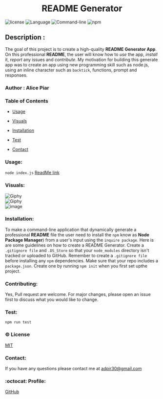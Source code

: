 

 <h1 align="center">README Generator</h1>
 

![license](https://img.shields.io/badge/license-MIT-blue.svg)
![Language](https://img.shields.io/badge/Languages-HTML,CSS,Jquery,Nodes-violet.svg)
![Command-line](https://img.shields.io/badge/Command-line-blueviolet.svg)
![npm](https://img.shields.io/badge/npm-red.svg)

## Description : 
The goal of this project is to create a high-quality **README Generator App**. On this professional **README**, the user will know how to *use* the app, *install* it, *report* any issues and *contribute*. My motivation for building this generate app was to create an app using new programming skill such as node.js, using an inline character such as ```backtick```, functions, prompt and responses. 


### Author : Alice Piar


### Table of Contents 

* [Usage](#Usage)

* [Visuals](#Visuals)

* [Installation](#Installation)

* [Test](#Test)

* [Contact](#Contact)


 ### Usage:

 ```node index.js```
 [ReadMe link](https://drive.google.com/file/d/1ehaAl0BbAGC59_lVmRVgO_JONV2Qs9vg/view?usp=sharing)


### Visuals:
 
![Giphy](images/gif.gif)<br>
![Giphy](images/jso.gif)<br>
![image](images/readme.png)<br>


 
### Installation:

To make a command-line application that dynamically generate a professional **README** file the user need to install the ```npm``` know as **Node Package Manager**) from a user's input using the ```inquire package```. Here is are some guidelines on how to create a README Generator. Create a ```.gitignore file``` and ```.DS_Store``` so that your ```node_modules``` directory isn't tracked or uploaded to GitHub. Remember to create a ```.gitignore file``` before installing any ```npm``` dependencies. Make sure that your repo includes a ```package.json```. Create one by running ```npm init``` when you first set upthe project. 


### Contributing:

Yes, Pull request are welcome. For major changes, please open an issue first to discuss what you would like to change. 


### Test:

```npm run test```


### :copyright: License


[MIT](https://github.com/adpir/README-Generator/blob/main/LICENSE)


### Contact:

If you have any questions please contact me at adpir30@gmail.com


### :octocat: Profile:

[GitHub](https://github.com/adpir?tab=repositories)
    
    